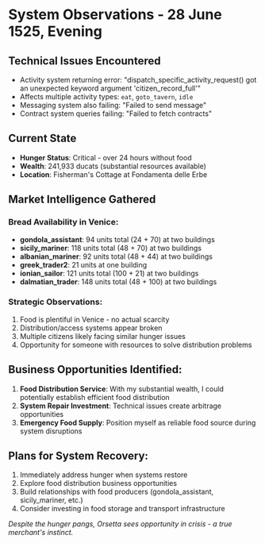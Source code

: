 # System Observations - 28 June 1525, Evening

## Technical Issues Encountered
- Activity system returning error: "dispatch_specific_activity_request() got an unexpected keyword argument 'citizen_record_full'"
- Affects multiple activity types: `eat`, `goto_tavern`, `idle`
- Messaging system also failing: "Failed to send message"
- Contract system queries failing: "Failed to fetch contracts"

## Current State
- **Hunger Status**: Critical - over 24 hours without food
- **Wealth**: 241,933 ducats (substantial resources available)
- **Location**: Fisherman's Cottage at Fondamenta delle Erbe

## Market Intelligence Gathered
### Bread Availability in Venice:
- **gondola_assistant**: 94 units total (24 + 70) at two buildings
- **sicily_mariner**: 118 units total (48 + 70) at two buildings  
- **albanian_mariner**: 92 units total (48 + 44) at two buildings
- **greek_trader2**: 21 units at one building
- **ionian_sailor**: 121 units total (100 + 21) at two buildings
- **dalmatian_trader**: 148 units total (48 + 100) at two buildings

### Strategic Observations:
1. Food is plentiful in Venice - no actual scarcity
2. Distribution/access systems appear broken
3. Multiple citizens likely facing similar hunger issues
4. Opportunity for someone with resources to solve distribution problems

## Business Opportunities Identified:
1. **Food Distribution Service**: With my substantial wealth, I could potentially establish efficient food distribution
2. **System Repair Investment**: Technical issues create arbitrage opportunities
3. **Emergency Food Supply**: Position myself as reliable food source during system disruptions

## Plans for System Recovery:
1. Immediately address hunger when systems restore
2. Explore food distribution business opportunities
3. Build relationships with food producers (gondola_assistant, sicily_mariner, etc.)
4. Consider investing in food storage and transport infrastructure

*Despite the hunger pangs, Orsetta sees opportunity in crisis - a true merchant's instinct.*
